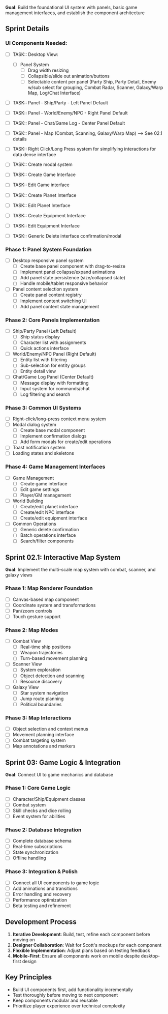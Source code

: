 **Goal**: Build the foundational UI system with panels, basic game management interfaces, and establish the component architecture

## Sprint Details

### UI Components Needed:
- [ ] TASK:: Desktop View:
	- [ ] Panel System
		- [ ] Drag width resizing
		- [ ] Collapsible/slide out animation/buttons
		- [ ] Selectable content per panel (Party Ship, Party Detail, Enemy w/sub select for grouping, Combat Radar, Scanner, Galaxy/Warp Map, Log/Chat Interface)
- [ ] TASK:: Panel - Ship/Party  - Left Panel Default
- [ ] TASK:: Panel - World/Enemy/NPC - Right Panel Default
- [ ] TASK:: Panel - Chat/Game Log - Center Panel Default
- [ ] TASK:: Panel - Map (Combat, Scanning, Galaxy/Warp Map) --> See 02.1 details
- [ ] TASK:: Right Click/Long Press system for simplifying interactions for data dense interface
- [ ] TASK:: Create modal system
- [ ] TASK:: Create Game Interface
- [ ] TASK:: Edit Game interface
- [ ] TASK:: Create Planet Interface
- [ ] TASK:: Edit Planet Interface
- [ ] TASK:: Create Equipment Interface
- [ ] TASK:: Edit Equipment Interface
- [ ] TASK:: Generic Delete interface confirmation/modal


### Phase 1: Panel System Foundation

- [ ] Desktop responsive panel system
    - [ ] Create base panel component with drag-to-resize
    - [ ] Implement panel collapse/expand animations
    - [ ] Add panel state persistence (size/collapsed state)
    - [ ] Handle mobile/tablet responsive behavior
- [ ] Panel content selection system
    - [ ] Create panel content registry
    - [ ] Implement content switching UI
    - [ ] Add panel content state management

### Phase 2: Core Panels Implementation

- [ ] Ship/Party Panel (Left Default)
    - [ ] Ship status display
    - [ ] Character list with assignments
    - [ ] Quick actions interface
- [ ] World/Enemy/NPC Panel (Right Default)
    - [ ] Entity list with filtering
    - [ ] Sub-selection for entity groups
    - [ ] Entity detail view
- [ ] Chat/Game Log Panel (Center Default)
    - [ ] Message display with formatting
    - [ ] Input system for commands/chat
    - [ ] Log filtering and search

### Phase 3: Common UI Systems

- [ ] Right-click/long-press context menu system
- [ ] Modal dialog system
    - [ ] Create base modal component
    - [ ] Implement confirmation dialogs
    - [ ] Add form modals for create/edit operations
- [ ] Toast notification system
- [ ] Loading states and skeletons

### Phase 4: Game Management Interfaces

- [ ] Game Management
    - [ ] Create game interface
    - [ ] Edit game settings
    - [ ] Player/GM management
- [ ] World Building
    - [ ] Create/edit planet interface
    - [ ] Create/edit NPC interface
    - [ ] Create/edit equipment interface
- [ ] Common Operations
    - [ ] Generic delete confirmation
    - [ ] Batch operations interface
    - [ ] Search/filter components

## Sprint 02.1: Interactive Map System

**Goal**: Implement the multi-scale map system with combat, scanner, and galaxy views

### Phase 1: Map Renderer Foundation

- [ ] Canvas-based map component
- [ ] Coordinate system and transformations
- [ ] Pan/zoom controls
- [ ] Touch gesture support

### Phase 2: Map Modes

- [ ] Combat View
    - [ ] Real-time ship positions
    - [ ] Weapon trajectories
    - [ ] Turn-based movement planning
- [ ] Scanner View
    - [ ] System exploration
    - [ ] Object detection and scanning
    - [ ] Resource discovery
- [ ] Galaxy View
    - [ ] Star system navigation
    - [ ] Jump route planning
    - [ ] Political boundaries

### Phase 3: Map Interactions

- [ ] Object selection and context menus
- [ ] Movement planning interface
- [ ] Combat targeting system
- [ ] Map annotations and markers

## Sprint 03: Game Logic & Integration

**Goal**: Connect UI to game mechanics and database

### Phase 1: Core Game Logic

- [ ] Character/Ship/Equipment classes
- [ ] Combat system
- [ ] Skill checks and dice rolling
- [ ] Event system for abilities

### Phase 2: Database Integration

- [ ] Complete database schema
- [ ] Real-time subscriptions
- [ ] State synchronization
- [ ] Offline handling

### Phase 3: Integration & Polish

- [ ] Connect all UI components to game logic
- [ ] Add animations and transitions
- [ ] Error handling and recovery
- [ ] Performance optimization
- [ ] Beta testing and refinement

## Development Process

1. **Iterative Development**: Build, test, refine each component before moving on
2. **Designer Collaboration**: Wait for Scott's mockups for each component
3. **Flexible Implementation**: Adjust plans based on testing feedback
4. **Mobile-First**: Ensure all components work on mobile despite desktop-first design

## Key Principles

- Build UI components first, add functionality incrementally
- Test thoroughly before moving to next component
- Keep components modular and reusable
- Prioritize player experience over technical complexity


